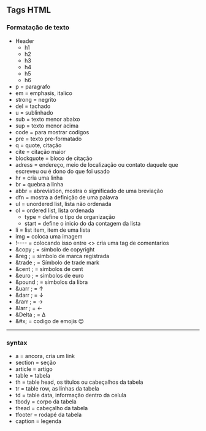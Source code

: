 ## Tags HTML

### Formatação de texto
- Header
    - h1
    - h2
    - h3
    - h4
    - h5
    - h6
- p = paragrafo
- em = emphasis, italico
- strong = negrito
- del = tachado
- u = sublinhado
- sub = texto menor abaixo
- sup = texto menor acima
- code = para mostrar codigos
- pre = texto pre-formatado
- q = quote, citação
- cite = citação maior
- blockquote = bloco de citação
- adress = endereço, meio de localização ou contato daquele que escreveu ou é dono do que foi usado
- hr = cria uma linha
- br = quebra a linha
- abbr = abreviation, mostra o significado de uma breviação
- dfn = mostra a definição de uma palavra
- ul = unordered list, lista não ordenada
- ol = ordered list, lista ordenada
    - type = define o tipo de organização
    - start = define o inicio do da contagem da lista
- li = list item, item de uma lista
- img = coloca uma imagem
- !---- = colocando isso entre <> cria uma tag de comentarios
- &copy ; = símbolo de copyright
- &reg ; = símbolo de marca registrada
- &trade ; = Símbolo de trade mark
- &cent ; = simbolos de cent
- &euro ; = simbolos de euro
- &pound ; = simbolos da libra
- &uarr ; = &uarr;
- &darr ; = &darr;
- &rarr ; = &rarr;
- &larr ; = &larr;
- &Delta ; = &Delta;
- &#x; = codigo de emojis 😊

---
### syntax
- a = ancora, cria um link
- section = seção
- article = artigo
- table = tabela
- th = table head, os titulos ou cabeçalhos da tabela
- tr = table row, as linhas da tabela
- td = table data, informação dentro da celula
- tbody = corpo da tabela
- thead = cabeçalho da tabela
- tfooter = rodapé da tabela
- caption = legenda